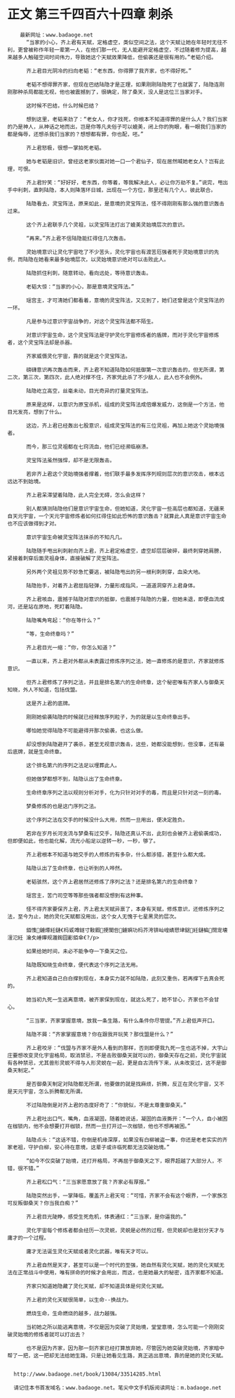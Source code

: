 # 正文 第三千四百六十四章 刺杀
        最新网址：www.badaoge.net
          “当家的小心，齐上君有天赋，定格虚空，类似空间之法，这个天赋让她在年轻时无往不利，更曾被称作年轻一辈第一人，在他们那一代，无人能避开定格虚空，不过随着修为提高，越来越多人触碰空间时间伟力，导致她这个天赋效果降低，但偷袭还是很有用的。”老韬介绍。
      
          齐上君目光阴冷的扫向老韬：“老东西，你得罪了我齐家，也不得好死。”
      
          老韬不想得罪齐家，但现在巴结陆隐才是正理，如果刚刚陆隐死了也就罢了，陆隐连刚刚那种杀局都能无视，他也被震撼到了，很确定，除了桑天，没人是这位三当家对手。
      
          这时候不巴结，什么时候巴结？
      
          想到这里，老韬来劲了：“老女人，你才找死，你根本不知道得罪的是什么人？我们当家的乃是神人，从神话之地而出，岂是你等凡夫俗子可以媲美，闭上你的狗眼，看一眼我们当家的都是侮辱，还想杀我们当家的？想想都有罪，你也配，呸。”
      
          齐上君怒极，很想一掌拍死老韬。
      
          她与老韬是旧识，曾经这老家伙面对她一口一个君仙子，现在居然喊她老女人？岂有此理，可恨。
      
          齐上君狞笑：“好好好，老东西，你等着，等我解决此人，必让你万劫不复。”说完，甩出手中利刺，直刺陆隐，本人则降落环日城，出现在一个方位，那里还有几个人，彼此联合。
      
          陆隐看去，灵宝阵法，原来如此，是意境的灵宝阵法，怪不得刚刚有那么强的意识轰击过来。
      
          这个齐上君联手几个灵祖，以灵宝阵法打出了媲美灵始境层次的意识。
      
          “再来。”齐上君不信陆隐能扛得住几次轰击。
      
          灵始境意识让灵化宇宙吃了不少苦头，灵化宇宙也有渡苦厄强者死于灵始境意识的先例，而陆隐在她看来最多始境层次，以灵始境意识绝对可以击败此人。
      
          陆隐抓住利刺，随意转动，看向远处，等待意识轰击。
      
          老韬大惊：“当家的小心，那是意境灵宝阵法。”
      
          瑶宫主，才可清她们都看着，意境的灵宝阵法，又见到了，她们还曾是这个灵宝阵法的一环。
      
          凡是参与过意识宇宙战争的，对这个灵宝阵法都不陌生。
      
          对意识宇宙生命，这个灵宝阵法是守护灵化宇宙修炼者的盾牌，而对于灵化宇宙修炼者，这个灵宝阵法却是杀器。
      
          齐家威慑灵化宇宙，靠的就是这个灵宝阵法。
      
          磅礴意识再次轰击而来，齐上君不知道陆隐如何抵御第一次意识轰击的，但无所谓，第二次，第三次，第四次，此人绝对撑不住，齐家凭此杀了不少敌人，此人也不会例外。
      
          陆隐屹立高空，丝毫未动，目光奇异的打量灵宝阵法。
      
          原来是这样，以意识为原宝杀机，组成的灵宝阵法成倍爆发威力，这倒是一个方法，他目光发亮，想到了什么。
      
          这边，齐上君已经轰出七股意识，组成灵宝阵法的有三位灵祖，再加上她这个灵始境强者。
      
          而今，那三位灵祖都在七窍流血，他们已经濒临崩溃。
      
          灵宝阵法虽然强悍，却不是无限轰击。
      
          若非齐上君这个灵始境强者撑着，他们联手最多发挥序列规则层次的意识攻击，根本远远达不到始境。
      
          齐上君呆滞望着陆隐，此人完全无碍，怎么会这样？
      
          别人都猜测陆隐他们是意识宇宙生命，但她知道，灵化宇宙一些高层也都知道，无疆来自天元宇宙，一个天元宇宙修炼者如何扛得住如此恐怖的意识轰击？就算此人真是意识宇宙生命也不应该做得到才对。
      
          意识宇宙生命被灵宝阵法抹杀的不知凡几。
      
          陆隐随手甩出利刺射向齐上君，齐上君定格虚空，虚空却层层破碎，最终刺穿她肩膀，紧接着刺穿后面灵祖身体，直接破解了灵宝阵法。
      
          另外两个灵祖见势不妙急忙要逃，被陆隐甩出的另一根利刺刺穿，血染大地。
      
          陆隐抬手，对着齐上君屈指轻弹，力量形成指风，一道道洞穿齐上君身体。
      
          齐上君咳血，震撼于陆隐对意识的抵御，也震撼于陆隐的力量，但她未退，即便血流成河，还是站在原地，死盯着陆隐。
      
          陆隐嘴角弯起：“你在等什么？”
      
          “等，生命终章吗？”
      
          齐上君目光一缩：“你，你怎么知道？”
      
          一直以来，齐上君对外都从未表露过修炼序列之法，她一直修炼的是意识，齐家就修炼意识。
      
          但齐上君修炼了序列之法，并且是排名第六的生命终章，这个秘密唯有齐家人与御桑天知晓，外人不知道，包括伐盟。
      
          这是齐上君的底牌。
      
          刚刚她偷袭陆隐的时候就已经释放序列粒子，为的就是以生命终章出手。
      
          哪怕她觉得陆隐不可能避得开那次偷袭，也这么做。
      
          却没想到陆隐避开了袭杀，甚至无视意识轰击，这些，她都没能想到，但没事，还有最后底牌，就是生命终章。
      
          这个排名第六的序列之法足以埋葬此人。
      
          但她做梦都想不到，陆隐认出了生命终章。
      
          生命终章序列之法以规则分析对手，化为只针对对手的毒，而且是只针对这一刻的毒。
      
          梦桑修炼的也是这门序列之法。
      
          这个序列之法在交手的时候没什么大用，然而一旦用出，便决定胜负。
      
          若非在岁月长河支流与梦桑有过交手，陆隐还真认不出，此刻也会被齐上君偷袭成功，但即便如此，他也能化解，流光小船足以逆转一秒，一秒，够了。
      
          齐上君根本不知道与她交手的人修炼的有多杂，什么都涉猎，甚至什么都大成。
      
          陆隐认出了生命终章，也让听到的人哗然。
      
          老韬骇然，这个齐上君居然还修炼了序列之法？还是排名第六的生命终章？
      
          瑶宫主，苦门司空等等那些强者都没想到有这种事。
      
          怪不得齐家要保齐上君，齐上君太天赋异禀了，本身有天赋，修炼意识，还修炼序列之法，至今为止，她的灵化天赋都没用出，这个女人无愧于七星黑灵的层次。
      
          銆愯鐪燂紝鏈€杩戜竴鐩寸敤鍜挭闃呰鐪嬩功杩芥洿锛屾崲婧愬垏鎹紝鏈楄闊宠壊澶氾紝 瀹夊崜鑻规灉鍧囧彲銆傘€?/p>
      
          如果给她时间，未必不能争夺一下桑天之位。
      
          陆隐既知晓生命终章，便代表这个序列之法无用。
      
          齐上君知道自己白白撑到现在，本身实力就不如陆隐，此刻又重伤，若再撑下去真会死的。
      
          她当初九死一生逃离意境，被齐家保到现在，就这么死了，她不甘心，齐家也不会甘心。
      
          “三当家，齐家掌握意境，放我一条生路，有什么条件你尽管提。”齐上君低声开口。
      
          陆隐不屑：“齐家掌握意境？你在跟我开玩笑？那伐盟是什么？”
      
          齐上君咬牙：“伐盟与齐家不是外人看到的那样，否则即便我九死一生也逃不掉，大宇山庄要想改变灵化宇宙格局，取消禁忌，不是击败御桑天就可以的，御桑天存在之前，灵化宇宙就有各种禁忌，尤其兽形灵蜕不得与人形灵蜕在一起，更是自古流传下来，从未改变过，这不是御桑天制定。”
      
          是否御桑天制定对陆隐都无所谓，他要做的就是找麻烦，折腾，反正在灵化宇宙，又不是天元宇宙，怎么折腾都无所谓。
      
          不过陆隐倒是对齐上君的态度好奇了：“你貌似，不是太尊重御桑天。”
      
          齐上君吐出口气，嘴角，血液凝固，随着她说话，凝固的血液撕开：“一个人，自小被困在枷锁内，他不会想要打开枷锁，然而一旦打开过一次枷锁，他也不想再被困。”
      
          陆隐点头：“这话不错，你倒是机缘深厚，如果没有白柳被盗一事，你还是老老实实的齐家老祖，守护白柳，安心待在意境，这辈子或许临死都无法突破始境。”
      
          “如今不仅突破了始境，还打开格局，不再屈于御桑天之下，眼界超越了大部分人，不错，很不错。”
      
          齐上君松口气：“三当家愿意放了我？齐家必有厚报。”
      
          陆隐突然出手，一掌降临，覆盖齐上君天穹：“可惜，齐家不会有这个眼界，一个家族怎可反叛御桑天？你当我白痴？”
      
          齐上君目光陡睁，感受生死危机，体表通红：“三当家，是你逼我的。”
      
          灵化宇宙每个修炼者都会经历一次灵蜕，灵蜕是必然的过程，但灵蜕却也是划分天才与庸才的一个过程。
      
          庸才无法诞生灵化天赋或者灵化武器，唯有天才可以。
      
          齐上君自然是天才，甚至可以是一个时代的至强，她自然有灵化天赋，她的灵化天赋无法在正常战斗中使用，唯有拼命的时候才会用出，而这，也是她最大的秘密，连齐家都不知道。
      
          齐家只知道她隐藏了灵化天赋，却不知道具体是何灵化天赋。
      
          齐上君的灵化天赋很简单，以生命--换战力。
      
          燃烧生命，生命燃烧的越多，战力越强。
      
          当初她之所以能逃离意境，不仅是因为突破了灵始境，堂堂意境，怎么可能一个刚刚突破灵始境的修炼者就可以打出去？
      
          也不是因为齐家，因为那一刻齐家已经打算放弃她，尽管因为她突破灵始境，齐家暗中帮了一把，这一把却无法给她生路，只是让她看见生路，真正逃出意境，靠的是她的灵化天赋。
      
      
      http://www.badaoge.net/book/13084/33514285.html
      
      请记住本书首发域名：www.badaoge.net。笔尖中文手机版阅读网址：m.badaoge.net